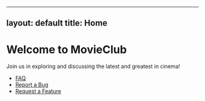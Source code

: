 <!-- index.md -->
---
layout: default
title: Home
---


# Welcome to MovieClub

Join us in exploring and discussing the latest and greatest in cinema!

- [FAQ](./faq.md)
- [Report a Bug](https://github.com/m-lair/movieclub/issues/new?template=bug_report.md)
- [Request a Feature](https://github.com/m-lair/movieclub/issues/new?template=feature_request.md)
